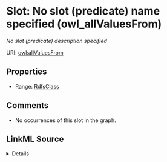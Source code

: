 

# Slot: No slot (predicate) name specified (owl_allValuesFrom)


_No slot (predicate) description specified_







URI: [owl:allValuesFrom](http://www.w3.org/2002/07/owl#allValuesFrom)



<!-- no inheritance hierarchy -->








## Properties

* Range: [RdfsClass](../classes/RdfsClass.md)





## Comments

* No occurrences of this slot in the graph.



## LinkML Source

<details>

```yaml
name: owl_allValuesFrom
description: No slot (predicate) description specified
title: No slot (predicate) name specified
comments:
- No occurrences of this slot in the graph.
from_schema: fio-kg
rank: 1000
slot_uri: owl:allValuesFrom
alias: owl_allValuesFrom
union_of:
- '{''domain'': ''owl_Restriction''}'
- '{''domain'': ''owl_Class''}'
- '{''domain'': ''rdfs_Class''}'
range: rdfs_Class

```
</details>